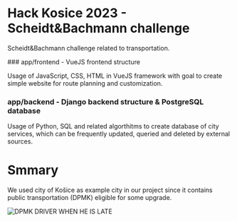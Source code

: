 # Hack Kosice 2023 - Scheidt&Bachmann challenge

Scheidt&amp;Bachmann challenge related to transportation.

### app/frontend - VueJS frontend structure

Usage of JavaScript, CSS, HTML in VueJS framework with goal to create simple website for route planning and customization.

### app/backend - Django backend structure & PostgreSQL database

Usage of Python, SQL and related algorthitms to create database of city services, which can be frequently updated, queried and deleted by external sources.

# Smmary

We used city of Košice as example city in our project since it contains public transportation (DPMK) eligible for some upgrade.

![DPMK DRIVER WHEN HE IS LATE](https://i.chzbgr.com/full/8300524288/h0343F865/like-a-bus)

